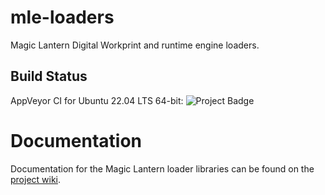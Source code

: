 # mle-loaders
Magic Lantern Digital Workprint and runtime engine loaders.

## Build Status
AppVeyor CI for Ubuntu 22.04 LTS 64-bit: <img src="https://ci.appveyor.com/api/projects/status/p571mr8rpgjmsibn?svg=true" alt="Project Badge">

# Documentation
Documentation for the Magic Lantern loader libraries can be found on the [project wiki](https://github.com/magic-lantern-studio/mle-loaders/wiki).
